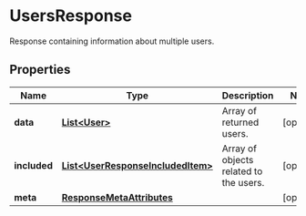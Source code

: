 # UsersResponse

Response containing information about multiple users.

## Properties

| Name         | Type                                                                    | Description                            | Notes      |
| ------------ | ----------------------------------------------------------------------- | -------------------------------------- | ---------- |
| **data**     | [**List&lt;User&gt;**](User.md)                                         | Array of returned users.               | [optional] |
| **included** | [**List&lt;UserResponseIncludedItem&gt;**](UserResponseIncludedItem.md) | Array of objects related to the users. | [optional] |
| **meta**     | [**ResponseMetaAttributes**](ResponseMetaAttributes.md)                 |                                        | [optional] |
